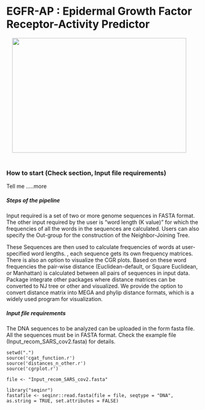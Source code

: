 # EGFR-AP : Epidermal Growth Factor Receptor-Activity Predictor


 <p align="center">
<img src="https://github.com/amarinderthind/EGFR-AP/assets/45668229/e93c5f06-8e65-44b5-b000-52297a25effb.png" width=95% height="300">&nbsp; &nbsp; &nbsp; &nbsp;
 
 
</p>

### How to start (Check section, Input file requirements)
Tell me .....more 

##### Steps of the pipeline

Input required is a set of two or more genome sequences in FASTA format. The other input required by the user is “word length (K value)” for which the frequencies of all the words in the sequences are calculated. Users can also specify the Out-group for the construction of the Neighbor-Joining Tree. 

These Sequences are then used to calculate frequencies of words at user-specified word lengths. , each sequence gets its own frequency matrices. There is also an option to visualize the CGR plots. Based on these word frequencies the pair-wise distance (Euclidean-default, or  Square Euclidean, or Manhattan) is calculated between all pairs of sequences in input data. Package integrate other packages where distance matrices can be converted to NJ tree or other and visualized. We provide the option to convert distance matrix into MEGA and phylip distance formats, which is a widely used program for visualization. 

##### Input file requirements

The DNA sequences to be analyzed can be uploaded in the form fasta file. All the sequences must be in FASTA format. Check the example file (Input_recom_SARS_cov2.fasta) for details.  

```
setwd(".")
source('cgat_function.r')
source('distances_n_other.r')
source('cgrplot.r')

file <- "Input_recom_SARS_cov2.fasta"

library("seqinr")
fastafile <- seqinr::read.fasta(file = file, seqtype = "DNA", as.string = TRUE, set.attributes = FALSE)
```

